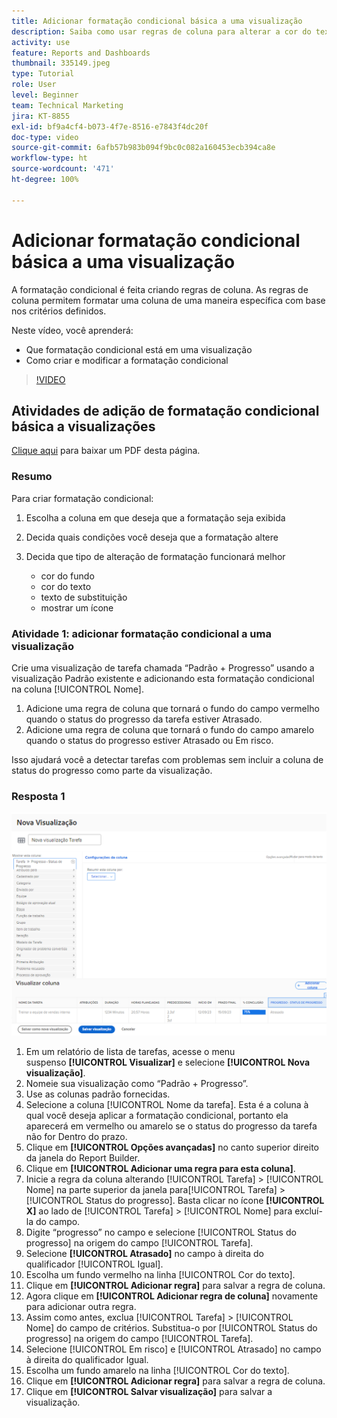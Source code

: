 ```yaml
---
title: Adicionar formatação condicional básica a uma visualização
description: Saiba como usar regras de coluna para alterar a cor do texto, a formatação e as cores do plano de fundo em um relatório ou exibição, com base nos critérios definidos.
activity: use
feature: Reports and Dashboards
thumbnail: 335149.jpeg
type: Tutorial
role: User
level: Beginner
team: Technical Marketing
jira: KT-8855
exl-id: bf9a4cf4-b073-4f7e-8516-e7843f4dc20f
doc-type: video
source-git-commit: 6afb57b983b094f9bc0c082a160453ecb394ca8e
workflow-type: ht
source-wordcount: '471'
ht-degree: 100%

---
```


# Adicionar formatação condicional básica a uma visualização

A formatação condicional é feita criando regras de coluna. As regras de coluna permitem formatar uma coluna de uma maneira específica com base nos critérios definidos.

Neste vídeo, você aprenderá:

* Que formatação condicional está em uma visualização
* Como criar e modificar a formatação condicional

>[!VIDEO](https://video.tv.adobe.com/v/335149/?quality=12&learn=on)

## Atividades de adição de formatação condicional básica a visualizações

[Clique aqui](/help/assets/add-basic-conditional-formatting-to-a-view-activities.pdf) para baixar um PDF desta página.

### Resumo

Para criar formatação condicional:

1. Escolha a coluna em que deseja que a formatação seja exibida
1. Decida quais condições você deseja que a formatação altere
1. Decida que tipo de alteração de formatação funcionará melhor

   * cor do fundo
   * cor do texto
   * texto de substituição
   * mostrar um ícone

### Atividade 1: adicionar formatação condicional a uma visualização

Crie uma visualização de tarefa chamada “Padrão + Progresso” usando a visualização Padrão existente e adicionando esta formatação condicional na coluna [!UICONTROL Nome].

1. Adicione uma regra de coluna que tornará o fundo do campo vermelho quando o status do progresso da tarefa estiver Atrasado.
1. Adicione uma regra de coluna que tornará o fundo do campo amarelo quando o status do progresso estiver Atrasado ou Em risco.

Isso ajudará você a detectar tarefas com problemas sem incluir a coluna de status do progresso como parte da visualização.

### Resposta 1

![Uma imagem da tela para criar uma nova regra de coluna](assets/conditional-formatting-exercise.png)

1. Em um relatório de lista de tarefas, acesse o menu suspenso **[!UICONTROL Visualizar]** e selecione **[!UICONTROL Nova visualização]**.
1. Nomeie sua visualização como “Padrão + Progresso”.
1. Use as colunas padrão fornecidas.
1. Selecione a coluna [!UICONTROL Nome da tarefa]. Esta é a coluna à qual você deseja aplicar a formatação condicional, portanto ela aparecerá em vermelho ou amarelo se o status do progresso da tarefa não for Dentro do prazo.
1. Clique em **[!UICONTROL Opções avançadas]** no canto superior direito da janela do Report Builder.
1. Clique em **[!UICONTROL Adicionar uma regra para esta coluna]**.
1. Inicie a regra da coluna alterando [!UICONTROL Tarefa] > [!UICONTROL Nome] na parte superior da janela para[!UICONTROL  Tarefa] > [!UICONTROL Status do progresso]. Basta clicar no ícone **[!UICONTROL X]** ao lado de [!UICONTROL Tarefa] > [!UICONTROL Nome] para excluí-la do campo.
1. Digite “progresso” no campo e selecione [!UICONTROL Status do progresso] na origem do campo [!UICONTROL Tarefa].
1. Selecione **[!UICONTROL Atrasado]** no campo à direita do qualificador [!UICONTROL Igual].
1. Escolha um fundo vermelho na linha [!UICONTROL Cor do texto].
1. Clique em **[!UICONTROL Adicionar regra]** para salvar a regra de coluna.
1. Agora clique em **[!UICONTROL Adicionar regra de coluna]** novamente para adicionar outra regra.
1. Assim como antes, exclua [!UICONTROL Tarefa] > [!UICONTROL Nome] do campo de critérios. Substitua-o por [!UICONTROL Status do progresso] na origem do campo [!UICONTROL Tarefa].
1. Selecione [!UICONTROL Em risco] e [!UICONTROL Atrasado] no campo à direita do qualificador Igual.
1. Escolha um fundo amarelo na linha [!UICONTROL Cor do texto].
1. Clique em **[!UICONTROL Adicionar regra]** para salvar a regra de coluna.
1. Clique em **[!UICONTROL Salvar visualização]** para salvar a visualização.
